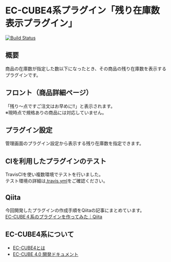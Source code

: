 # EC-CUBE4系プラグイン「残り在庫数表示プラグイン」

[![Build Status](https://travis-ci.org/yoshiharu-semachi/ec-cube4_stock-show-plugin.svg?branch=master)](https://travis-ci.org/yoshiharu-semachi/ec-cube4_stock-show-plugin)

## 概要
商品の在庫数が指定した数以下になったとき、その商品の残り在庫数を表示するプラグインです。

## フロント（商品詳細ページ）
「残り〜点ですご注文はお早めに!!」と表示されます。   
※現時点で規格ありの商品には対応していません。

## プラグイン設定
管理画面のプラグイン設定から表示する残り在庫数を指定できます。

## CIを利用したプラグインのテスト
TravisCIを使い複数環境でテストを行いました。   
テスト環境の詳細は[.travis.yml](https://github.com/yoshiharu-semachi/ec-cube4_stock-show-plugin/tree/master/.travis.yml)をご確認ください。

## Qiita
今回開発したプラグインの作成手順をQiitaの記事にまとめています。   
[EC-CUBE４系のプラグインを作ってみた｜Qiita](https://qiita.com/yoshiharu-semachi/items/03817d6dd883b000348f)

## EC-CUBE4系について
- [EC-CUBE4とは ](https://www.ec-cube.net/product/4.0/)
- [EC-CUBE 4.0 開発ドキュメント](http://doc4.ec-cube.net/)

